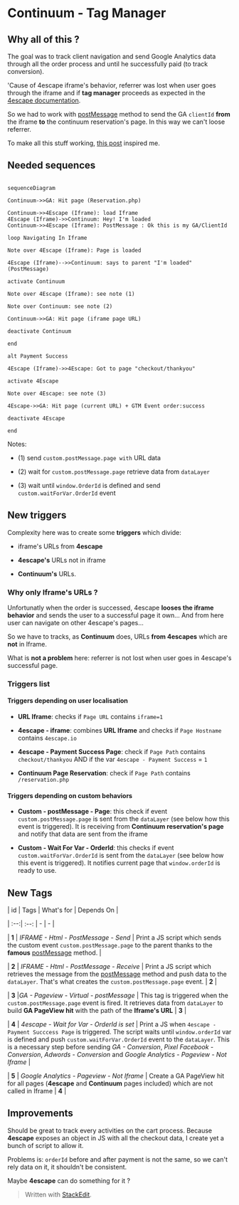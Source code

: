 # Continuum - Tag Manager

## Why all of this ?

The goal was to track client navigation and send Google Analytics data through all the order process and until he successfully paid (to track conversion).

'Cause of 4escape iframe's behavior, referrer was lost when user goes through the iframe and if **tag manager** proceeds as expected in the [4escape documentation](https://4escape.groovehq.com/knowledge_base/topics/configurer-google-tag-manager-pour-analytics-adwords-et-facebook-pixel).

So we had to work with [postMessage][1] method to send the GA `clientId`  **from** the iframe **to** the continuum reservation's page. In this way we can't loose referrer.

To make all this stuff working, [this post](https://www.bounteous.com/insights/2015/11/24/tracking-complex-interactions-iframes-embedded-server-side-google-analytics/) inspired me.

## Needed sequences

 
```mermaid

sequenceDiagram

Continuum->>GA: Hit page (Reservation.php)

Continuum->>4Escape (Iframe): load Iframe
4Escape (Iframe)->>Continuum: Hey! I'm loaded
Continuum->>4Escape (Iframe): PostMessage : Ok this is my GA/ClientId

loop Navigating In Iframe

Note over 4Escape (Iframe): Page is loaded

4Escape (Iframe)-->>Continuum: says to parent "I'm loaded" (PostMessage)

activate Continuum

Note over 4Escape (Iframe): see note (1)

Note over Continuum: see note (2)

Continuum->>GA: Hit page (iframe page URL)

deactivate Continuum

end

alt Payment Success

4Escape (Iframe)->>4Escape: Got to page "checkout/thankyou"

activate 4Escape

Note over 4Escape: see note (3)

4Escape->>GA: Hit page (current URL) + GTM Event order:success

deactivate 4Escape

end

```

  

Notes:

* (1) send `custom.postMessage.page with` URL data

* (2) wait for `custom.postMessage.page` retrieve data from `dataLayer`

* (3) wait until `window.OrderId` is defined and send `custom.waitForVar.OrderId` event

  

## New triggers

  

Complexity here was to create some **triggers** which divide:

- iframe's URLs from **4escape**

-  **4escape's** URLs not in iframe

-  **Continuum's** URLs.

  

### Why only Iframe's URLs ?

Unfortunatly when the order is successed, 4escape **looses the iframe behavior** and sends the user to a successful page it own... And from here user can navigate on other 4escape's pages...

So we have to tracks, as **Continuum** does, URLs **from 4escapes** which are **not** in Iframe.

What is **not a problem** here: referrer is not lost when user goes in 4escape's successful page.

  
  

### Triggers list

  

#### Triggers depending on user localisation

  

*  **URL Iframe**: checks if `Page URL` contains `iframe=1`

*  **4escape - iframe**: combines **URL Iframe** and checks if `Page Hostname` contains `4escape.io`

*  **4escape - Payment Success Page**: check if `Page Path` contains `checkout/thankyou` AND if the var `4escape - Payment Success` = `1`

*  **Continuum Page Reservation**: check if `Page Path` contains `/reservation.php`

  

#### Triggers depending on custom behaviors

  

*  **Custom - postMessage - Page**: this check if event `custom.postMessage.page` is sent from the `dataLayer` (see below how this event is triggered). It is receiving from **Continuum reservation's page** and notify that data are sent from the iframe

*  **Custom - Wait For Var - OrderId**: this checks if event `custom.waitForVar.OrderId` is sent from the `dataLayer` (see below how this event is triggered). It notifies current page that `window.orderId` is ready to use.

  
  

## New Tags

  

| id | Tags | What's for | Depends On |

| :--:| :--: | - | - |

| **1** | *IFRAME - Html - PostMessage - Send* | Print a JS script which sends the custom event `custom.postMessage.page` to the parent thanks to the **famous**  [postMessage][1] method. |

| **2** | *IFRAME - Html - PostMessage - Receive* | Print a JS script which retrieves the message from the [postMessage][1] method and push data to the `dataLayer`. That's what creates the `custom.postMessage.page` event. | **2** |

| **3** |*GA - Pageview - Virtual - postMessage* | This tag is triggered when the `custom.postMessage.page` event is fired. It retrieves data from `dataLayer` to build **GA PageView hit** with the path of the **Iframe's URL** | **3** |

| **4** | *4escape - Wait for Var - OrderId is set* | Print a JS when `4escape - Payment Succcess Page` is triggered. The script waits until `window.orderId` var is defined and push `custom.waitForVar.OrderId` event to the `dataLayer`. This is a necessary step before sending *GA - Conversion*, *Pixel Facebook - Conversion*, *Adwords - Conversion* and *Google Analytics - Pageview - Not Iframe* |

| **5** | *Google Analytics - Pageview - Not Iframe* | Create a GA PageView hit for all pages (**4escape** and **Continuum** pages included) which are not called in Iframe | **4** |

  

## Improvements

  

Should be great to track every activities on the cart process. Because **4escape** exposes an object in JS with all the checkout data, I create yet a bunch of script to allow it.

Problems is: `orderId` before and after payment is not the same, so we can't rely data on it, it shouldn't be consistent.

Maybe **4escape** can do something for it ?

  

> Written with [StackEdit](https://stackedit.io/).

  

[1]:https://developer.mozilla.org/fr/docs/Web/API/Window/postMessage
<!--stackedit_data:
eyJoaXN0b3J5IjpbODM0NjE0OTkyXX0=
-->